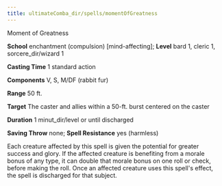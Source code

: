 ```yaml
---
title: ultimateComba_dir/spells/momentOfGreatness
---
```

Moment of Greatness

**School** enchantment (compulsion) [mind-affecting]; **Level** bard 1, cleric 1, sorcere_dir/wizard 1

**Casting Time** 1 standard action

**Components** V, S, M/DF (rabbit fur)

**Range** 50 ft.

**Target** The caster and allies within a 50-ft. burst centered on the caster

**Duration** 1 minut_dir/level or until discharged

**Saving Throw** none; **Spell Resistance** yes (harmless)

Each creature affected by this spell is given the potential for greater success and glory. If the affected creature is benefiting from a morale bonus of any type, it can double that morale bonus on one roll or check, before making the roll. Once an affected creature uses this spell's effect, the spell is discharged for that subject.

